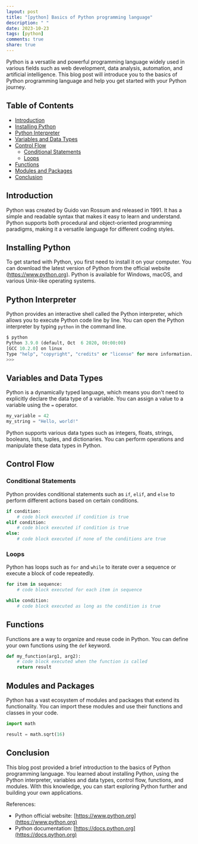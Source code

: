 ```yaml
---
layout: post
title: "[python] Basics of Python programming language"
description: " "
date: 2023-10-23
tags: [python]
comments: true
share: true
---
```


Python is a versatile and powerful programming language widely used in various fields such as web development, data analysis, automation, and artificial intelligence. This blog post will introduce you to the basics of Python programming language and help you get started with your Python journey.

## Table of Contents
- [Introduction](#introduction)
- [Installing Python](#installing-python)
- [Python Interpreter](#python-interpreter)
- [Variables and Data Types](#variables-and-data-types)
- [Control Flow](#control-flow)
  - [Conditional Statements](#conditional-statements)
  - [Loops](#loops)
- [Functions](#functions)
- [Modules and Packages](#modules-and-packages)
- [Conclusion](#conclusion)

## Introduction

Python was created by Guido van Rossum and released in 1991. It has a simple and readable syntax that makes it easy to learn and understand. Python supports both procedural and object-oriented programming paradigms, making it a versatile language for different coding styles.

## Installing Python

To get started with Python, you first need to install it on your computer. You can download the latest version of Python from the official website (https://www.python.org). Python is available for Windows, macOS, and various Unix-like operating systems.

## Python Interpreter

Python provides an interactive shell called the Python interpreter, which allows you to execute Python code line by line. You can open the Python interpreter by typing `python` in the command line.

```python
$ python
Python 3.9.0 (default, Oct  6 2020, 00:00:00)
[GCC 10.2.0] on linux
Type "help", "copyright", "credits" or "license" for more information.
>>>
```

## Variables and Data Types

Python is a dynamically typed language, which means you don't need to explicitly declare the data type of a variable. You can assign a value to a variable using the `=` operator.

```python
my_variable = 42
my_string = "Hello, world!"
```

Python supports various data types such as integers, floats, strings, booleans, lists, tuples, and dictionaries. You can perform operations and manipulate these data types in Python.

## Control Flow

### Conditional Statements

Python provides conditional statements such as `if`, `elif`, and `else` to perform different actions based on certain conditions.

```python
if condition:
    # code block executed if condition is true
elif condition:
    # code block executed if condition is true
else:
    # code block executed if none of the conditions are true
```

### Loops

Python has loops such as `for` and `while` to iterate over a sequence or execute a block of code repeatedly.

```python
for item in sequence:
    # code block executed for each item in sequence

while condition:
    # code block executed as long as the condition is true
```

## Functions

Functions are a way to organize and reuse code in Python. You can define your own functions using the `def` keyword.

```python
def my_function(arg1, arg2):
    # code block executed when the function is called
    return result
```

## Modules and Packages

Python has a vast ecosystem of modules and packages that extend its functionality. You can import these modules and use their functions and classes in your code.

```python
import math

result = math.sqrt(16)
```

## Conclusion

This blog post provided a brief introduction to the basics of Python programming language. You learned about installing Python, using the Python interpreter, variables and data types, control flow, functions, and modules. With this knowledge, you can start exploring Python further and building your own applications.

References:
- Python official website: [https://www.python.org](https://www.python.org)
- Python documentation: [https://docs.python.org](https://docs.python.org)